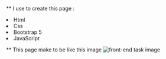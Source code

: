 ** I use to create this page : 
<li>Html</li>
<li>Css</li>
<li>Bootstrap 5</li>
<li>JavaScript</li>

** This page make to be like this image
<img src="![IMG_3644](https://github.com/Rubaalnadi/Frontend_task-js/assets/70472838/1f3b8e57-29cd-486e-a059-e61b25649abd)" alt="front-end task image"/>

